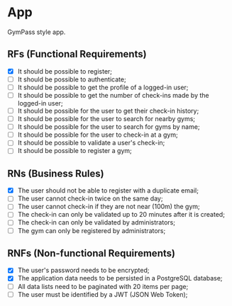 # App

GymPass style app.

## RFs (Functional Requirements)

- [x] It should be possible to register;
- [ ] It should be possible to authenticate;
- [ ] It should be possible to get the profile of a logged-in user;
- [ ] It should be possible to get the number of check-ins made by the logged-in user;
- [ ] It should be possible for the user to get their check-in history;
- [ ] It should be possible for the user to search for nearby gyms;
- [ ] It should be possible for the user to search for gyms by name;
- [ ] It should be possible for the user to check-in at a gym;
- [ ] It should be possible to validate a user's check-in;
- [ ] It should be possible to register a gym;

## RNs (Business Rules)

- [x] The user should not be able to register with a duplicate email;
- [ ] The user cannot check-in twice on the same day;
- [ ] The user cannot check-in if they are not near (100m) the gym;
- [ ] The check-in can only be validated up to 20 minutes after it is created;
- [ ] The check-in can only be validated by administrators;
- [ ] The gym can only be registered by administrators;

## RNFs (Non-functional Requirements)

- [x] The user's password needs to be encrypted;
- [x] The application data needs to be persisted in a PostgreSQL database;
- [ ] All data lists need to be paginated with 20 items per page;
- [ ] The user must be identified by a JWT (JSON Web Token);